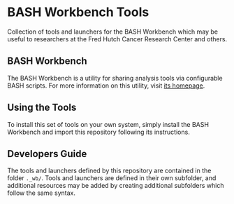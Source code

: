 # BASH Workbench Tools

Collection of tools and launchers for the BASH Workbench which may be
useful to researchers at the Fred Hutch Cancer Research Center and others.

## BASH Workbench

The BASH Workbench is a utility for sharing analysis tools via configurable
BASH scripts. For more information on this utility, visit
[its homepage](https://github.com/FredHutch/bash-workbench).

## Using the Tools

To install this set of tools on your own system, simply install the
BASH Workbench and import this repository following its instructions.

## Developers Guide

The tools and launchers defined by this repository are contained in the
folder `._wb/`. Tools and launchers are defined in their own subfolder,
and additional resources may be added by creating additional subfolders
which follow the same syntax.
